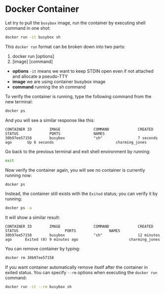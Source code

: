 # Docker Container

Let try to pull the `busybox` image, run the container by executing shell command in one shot:

```bash
docker run -it busybox sh
```

This `docker run` format can be broken down into two parts:

1. docker run [options]
2. [image] [command]

- **options** `-it` means we want to keep STDIN open even if not attached and allocate a pseudo-TTY
- **image** we are using container busybox image
- **command** running the sh command

To verify the container is running, type the following command from the new terminal:

```bash
docker ps
```

And you will see a similar response like this:

```
CONTAINER ID        IMAGE               COMMAND             CREATED             STATUS              PORTS               NAMES
30b97ee57158        busybox             "sh"                7 seconds ago       Up 6 seconds                            charming_jones
```

Go back to the previous terminal and exit shell environment by running:

```bash
exit
```

Now verify the container again, you will see no container is currently running now:

```bash
docker ps
```

Instead, the container still exists with the `Exited` status; you can verify it  by running:

```bash
docker ps -a
```

It will show a similar result:

```
CONTAINER ID        IMAGE               COMMAND             CREATED             STATUS                     PORTS               NAMES
30b97ee57158        busybox             "sh"                12 minutes ago      Exited (0) 9 minutes ago                       charming_jones
```

You can remove container by typing:

```bash
docker rm 30b97ee57158
```

If you want container automatically remove itself after the container in exited status. You can specify `--rm` options when executing the `docker run` command:

```bash
docker run -it --rm busybox sh
```
